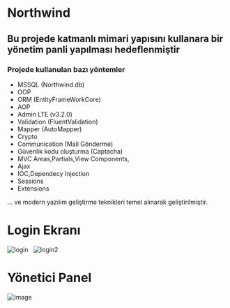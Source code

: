 # Northwind
## Bu projede katmanlı mimari yapısını kullanara bir yönetim panli yapılması hedeflenmiştir
### Projede kullanulan bazı yöntemler
* MSSQL (Northwind.db)
* OOP
* ORM (EntityFrameWorkCore)
* AOP
* Admin LTE (v3.2.0)
* Validation (FluentValidation)
* Mapper (AutoMapper)
* Crypto
* Communication (Mail Gönderme)
* Güvenlik kodu oluşturma (Captacha)
* MVC Areas,Partials,View Components, 
* Ajax
* IOC,Dependecy Injection
* Sessions
* Extensions

... ve modern yazılım geliştirme teknikleri temel alınarak geliştirilmiştir.
# Login Ekranı
![login](https://github.com/user-attachments/assets/7333d3db-4524-447b-965b-9909915e7664)
&nbsp;
![login2](https://github.com/user-attachments/assets/5dd5c8ff-8b4b-4520-9e7d-d7e3ec854625)
# Yönetici Panel
![image](https://github.com/user-attachments/assets/127c00b2-3629-489a-9e46-ff563b548ce5)


